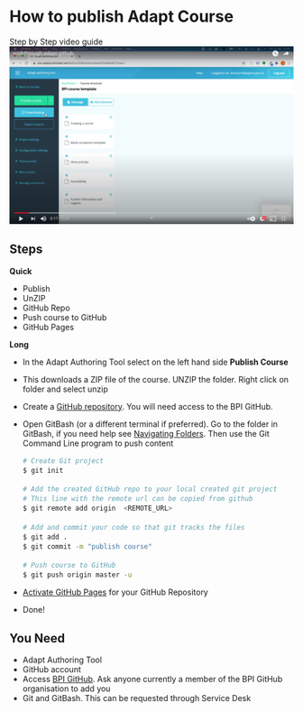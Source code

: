 # How to publish Adapt Course 

Step by Step video guide
[![](./link_image.png)](https://www.youtube.com/watch?v=plCjmYUIaVQ&feature=youtu.be)

## Steps

**Quick**
* Publish
* UnZIP
* GitHub Repo
* Push course to GitHub
* GitHub Pages

**Long**
* In the Adapt Authoring Tool select on the left hand side **Publish Course**
* This downloads a ZIP file of the course. UNZIP the folder. Right click on folder and select unzip
* Create a [GitHub repository](https://docs.github.com/en/github/getting-started-with-github/create-a-repo). You will need access to the BPI GitHub. 
* Open GitBash (or a different terminal if preferred). Go to the folder in GitBash, if you need help see [Navigating Folders](https://github.com/adaptlearning/adapt_authoring/wiki/Just-Enough-Command-Line-for-Installing). Then use the Git Command Line program to push content

  ```bash
  # Create Git project
  $ git init
  
  # Add the created GitHub repo to your local created git project
  # This line with the remote url can be copied from github
  $ git remote add origin  <REMOTE_URL> 
  
  # Add and commit your code so that git tracks the files
  $ git add .
  $ git commit -m "publish course"
  
  # Push course to GitHub
  $ git push origin master -u
  ```
* [Activate GitHub Pages](https://guides.github.com/features/pages/) for your GitHub Repository 
* Done!
  
## You Need
* Adapt Authoring Tool
* GitHub account
* Access [BPI GitHub](https://github.com/best-practice-and-impact). Ask anyone currently a member of the BPI GitHub organisation to add you
* Git and GitBash. This can be requested through Service Desk


